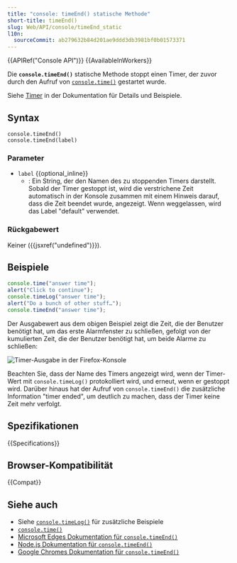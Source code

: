 ```yaml
---
title: "console: timeEnd() statische Methode"
short-title: timeEnd()
slug: Web/API/console/timeEnd_static
l10n:
  sourceCommit: ab279632b84d201ae9ddd3db3981bf0b01573371
---
```


{{APIRef("Console API")}} {{AvailableInWorkers}}

Die **`console.timeEnd()`** statische Methode stoppt einen Timer, der zuvor durch den Aufruf von [`console.time()`](/de/docs/Web/API/console/time_static) gestartet wurde.

Siehe [Timer](/de/docs/Web/API/console#timers) in der Dokumentation für Details und Beispiele.

## Syntax

```js-nolint
console.timeEnd()
console.timeEnd(label)
```

### Parameter

- `label` {{optional_inline}}
  - : Ein String, der den Namen des zu stoppenden Timers darstellt. Sobald der Timer gestoppt ist, wird die verstrichene Zeit automatisch in der Konsole zusammen mit einem Hinweis darauf, dass die Zeit beendet wurde, angezeigt. Wenn weggelassen, wird das Label "default" verwendet.

### Rückgabewert

Keiner ({{jsxref("undefined")}}).

## Beispiele

```js
console.time("answer time");
alert("Click to continue");
console.timeLog("answer time");
alert("Do a bunch of other stuff…");
console.timeEnd("answer time");
```

Der Ausgabewert aus dem obigen Beispiel zeigt die Zeit, die der Benutzer benötigt hat, um das erste Alarmfenster zu schließen, gefolgt von der kumulierten Zeit, die der Benutzer benötigt hat, um beide Alarme zu schließen:

![Timer-Ausgabe in der Firefox-Konsole](timer_output.png)

Beachten Sie, dass der Name des Timers angezeigt wird, wenn der Timer-Wert mit `console.timeLog()` protokolliert wird, und erneut, wenn er gestoppt wird. Darüber hinaus hat der Aufruf von `console.timeEnd()` die zusätzliche Information "timer ended", um deutlich zu machen, dass der Timer keine Zeit mehr verfolgt.

## Spezifikationen

{{Specifications}}

## Browser-Kompatibilität

{{Compat}}

## Siehe auch

- Siehe [`console.timeLog()`](/de/docs/Web/API/console/timeLog_static) für zusätzliche Beispiele
- [`console.time()`](/de/docs/Web/API/console/time_static)
- [Microsoft Edges Dokumentation für `console.timeEnd()`](https://learn.microsoft.com/en-us/microsoft-edge/devtools-guide/console/api#timeend)
- [Node.js Dokumentation für `console.timeEnd()`](https://nodejs.org/docs/latest/api/console.html#consoletimeendlabel)
- [Google Chromes Dokumentation für `console.timeEnd()`](https://developer.chrome.com/docs/devtools/console/api/#timeend)
